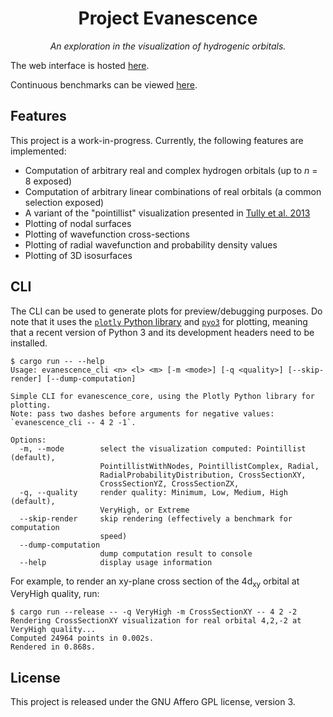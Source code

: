 <div align="center">

# Project Evanescence

*An exploration in the visualization of hydrogenic orbitals.*

</div>

The web interface is hosted [here](https://al2me6.github.io/evanescence).

Continuous benchmarks can be viewed [here](https://al2me6.github.io/evanescence/dev/bench).

## Features

This project is a work-in-progress. Currently, the following features are implemented:

* Computation of arbitrary real and complex hydrogen orbitals (up to *n* = 8 exposed)
* Computation of arbitrary linear combinations of real orbitals (a common selection exposed)
* A variant of the "pointillist" visualization presented in [Tully et al. 2013](https://doi.org/10.1021/ed300393s)
* Plotting of nodal surfaces
* Plotting of wavefunction cross-sections
* Plotting of radial wavefunction and probability density values
* Plotting of 3D isosurfaces

## CLI

The CLI can be used to generate plots for preview/debugging purposes. Do note that it uses the [`plotly` Python library](https://pypi.org/project/plotly/) and [`pyo3`](https://crates.io/crates/pyo3) for plotting, meaning that a recent version of Python 3 and its development headers need to be installed.

```terminal
$ cargo run -- --help
Usage: evanescence_cli <n> <l> <m> [-m <mode>] [-q <quality>] [--skip-render] [--dump-computation]

Simple CLI for evanescence_core, using the Plotly Python library for plotting.
Note: pass two dashes before arguments for negative values: `evanescence_cli -- 4 2 -1`.

Options:
  -m, --mode        select the visualization computed: Pointillist (default),
                    PointillistWithNodes, PointillistComplex, Radial,
                    RadialProbabilityDistribution, CrossSectionXY,
                    CrossSectionYZ, CrossSectionZX,
  -q, --quality     render quality: Minimum, Low, Medium, High (default),
                    VeryHigh, or Extreme
  --skip-render     skip rendering (effectively a benchmark for computation
                    speed)
  --dump-computation
                    dump computation result to console
  --help            display usage information
```

For example, to render an xy-plane cross section of the 4d<sub>xy</sub> orbital at VeryHigh quality, run:

```terminal
$ cargo run --release -- -q VeryHigh -m CrossSectionXY -- 4 2 -2
Rendering CrossSectionXY visualization for real orbital 4,2,-2 at VeryHigh quality...
Computed 24964 points in 0.002s.
Rendered in 0.868s.
```

## License

This project is released under the GNU Affero GPL license, version 3.
